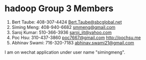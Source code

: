 # hadoop Group 3 Members
1. Bert Taube:    408-307-4424  Bert.Taube@sbcglobal.net
2. Siming Meng:   408-940-6682  smmeng@gmail.com
3. Saroj Kumar:   510-366-3936  saroj_iit@yahoo.com
4. Poc Hsu:       310-437-3860  poc7667@gmail.com  http://pochsu.me
5. Abhinav Swami: 716-320-7183  abhinav.swami21@gmail.com


I am on wechat application under user name "simingmeng". 

